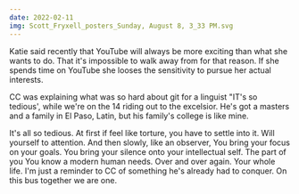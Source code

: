 ```yaml
---
date: 2022-02-11
img: Scott_Fryxell_posters_Sunday, August 8, 3_33 PM.svg
---
```


Katie said recently that YouTube will always be more exciting than what she wants to do. That it's impossible to walk away from for that reason. If she spends time on YouTube she looses the sensitivity to pursue her actual interests.

CC was explaining what was so hard about git for a linguist "IT's so tedious', while we're on the 14 riding out to the excelsior. He's got a masters and a family in El Paso, Latin, but his family's college is like mine.

It's all so tedious. At first if feel like torture, you have to settle into it. Will yourself to attention. And then slowly, like an observer, You bring your focus on your goals. You bring your silence onto your intellectual self. The part of you You know a modern human needs. Over and over again. Your whole life. I'm just a reminder to CC of something he's already had to conquer. On this bus together we are one.
